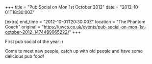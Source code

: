 +++
title = "Pub Social on Mon 1st October 2012"
date = "2012-10-01T18:30:00Z"

[extra]
end_time = "2012-10-01T20:30:00Z"
location = "The Phantom Coach"
original = "https://uwcs.co.uk/events/pub-social-on-mon-1st-october-2012-1474489065222/"
+++

First pub social of the year :)

Come to meet new people, catch up with old people and have some delicious pub food\!


